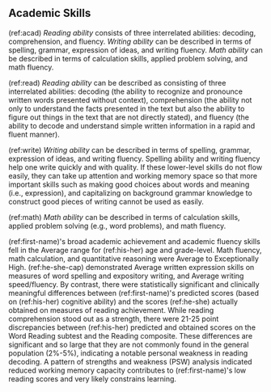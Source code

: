 ## Academic Skills

(ref:acad) _Reading ability_ consists of three interrelated abilities: decoding,
comprehension, and fluency. _Writing ability_ can be described in terms of
spelling, grammar, expression of ideas, and writing fluency. _Math ability_ can
be described in terms of calculation skills, applied problem solving, and math
fluency.

(ref:read) _Reading ability_ can be described as consisting of three
interrelated abilities: decoding (the ability to recognize and pronounce written
words presented without context), comprehension (the ability not only to
understand the facts presented in the text but also the ability to figure out
things in the text that are not directly stated), and fluency (the ability to
decode and understand simple written information in a rapid and fluent manner).

(ref:write) _Writing ability_ can be described in terms of spelling, grammar,
expression of ideas, and writing fluency. Spelling ability and writing fluency
help one write quickly and with quality. If these lower-level skills do not flow
easily, they can take up attention and working memory space so that more
important skills such as making good choices about words and meaning (i.e.,
expression), and capitalizing on background grammar knowledge to construct good
pieces of writing cannot be used as easily.

(ref:math) _Math ability_ can be described in terms of calculation skills,
applied problem solving (e.g., word problems), and math fluency.

(ref:first-name)'s broad academic achievement and academic fluency skills fell
in the Average range for (ref:his-her) age and grade-level. Math fluency, math
calculation, and quantitative reasoning were Average to Exceptionally High.
(ref:he-she-cap) demonstrated Average written expression skills on measures of
word spelling and expository writing, and Average writing speed/fluency. By
contrast, there were statistically significant and clinically meaningful
differences between (ref:first-name)'s predicted scores (based on (ref:his-her)
cognitive ability) and the scores (ref:he-she) actually obtained on measures of
reading achievement. While reading comprehension stood out as a strength, there
were 21-25 point discrepancies between (ref:his-her) predicted and obtained
scores on the Word Reading subtest and the Reading composite. These differences
are significant and so large that they are not commonly found in the general
population (2%-5%), indicating a notable personal weakness in reading decoding.
A pattern of strengths and weakness (PSW) analysis indicated reduced working
memory capacity contributes to (ref:first-name)'s low reading scores and very
likely constrains learning.

